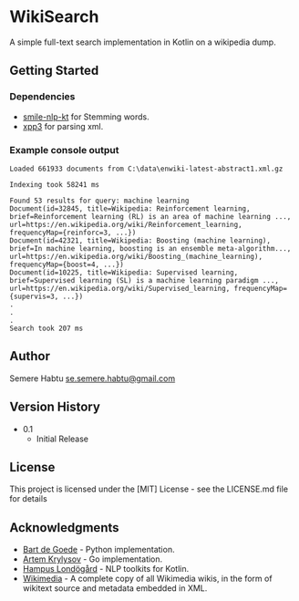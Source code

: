 
# WikiSearch

A simple full-text search implementation in Kotlin on a wikipedia dump.

## Getting Started

### Dependencies

* [smile-nlp-kt](https://github.com/londogard/smile-nlp-kt#smile-nlp-kt) for Stemming words.
* [xpp3](https://mvnrepository.com/artifact/xpp3/xpp3/1.1.4c) for parsing xml.

### Example console output
```
Loaded 661933 documents from C:\data\enwiki-latest-abstract1.xml.gz

Indexing took 58241 ms

Found 53 results for query: machine learning
Document(id=32845, title=Wikipedia: Reinforcement learning, brief=Reinforcement learning (RL) is an area of machine learning ..., url=https://en.wikipedia.org/wiki/Reinforcement_learning, frequencyMap={reinforc=3, ...})
Document(id=42321, title=Wikipedia: Boosting (machine learning), brief=In machine learning, boosting is an ensemble meta-algorithm..., url=https://en.wikipedia.org/wiki/Boosting_(machine_learning), frequencyMap={boost=4, ...})
Document(id=10225, title=Wikipedia: Supervised learning, brief=Supervised learning (SL) is a machine learning paradigm ..., url=https://en.wikipedia.org/wiki/Supervised_learning, frequencyMap={supervis=3, ...})
.
.
.
Search took 207 ms

```

## Author

Semere Habtu
[se.semere.habtu@gmail.com](Email)

## Version History
* 0.1
    * Initial Release

## License

This project is licensed under the [MIT] License - see the LICENSE.md file for details

## Acknowledgments
* [Bart de Goede](https://bart.degoe.de/building-a-full-text-search-engine-150-lines-of-code/) - Python implementation.
* [Artem Krylysov](https://artem.krylysov.com/blog/2020/07/28/lets-build-a-full-text-search-engine/) - Go implementation.
* [Hampus Londögård](https://github.com/londogard/smile-nlp-kt) - NLP toolkits for Kotlin.
* [Wikimedia](https://dumps.wikimedia.org/) - A complete copy of all Wikimedia wikis, in the form of wikitext source and metadata embedded in XML. 

